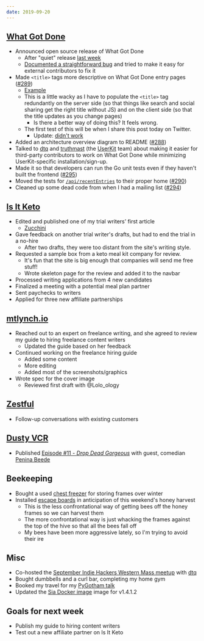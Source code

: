 ```yaml
---
date: 2019-09-20
---
```


## [What Got Done](https://whatgotdone.com)

- Announced open source release of What Got Done
  - After "quiet" release [last week](https://whatgotdone.com/michael/2019-09-13)
  - [Documented a straightforward bug](https://github.com/mtlynch/whatgotdone/issues/287) and tried to make it easy for external contributors to fix it
- Made `<title>` tags more descriptive on What Got Done entry pages ([#289](https://github.com/mtlynch/whatgotdone/pull/289))
  - [Example](ETHIogp.webp)
  - This is a little wacky as I have to populate the `<title>` tag redundantly on the server side (so that things like search and social sharing get the right title without JS) and on the client side (so that the title updates as you change pages)
    - Is there a better way of doing this? It feels wrong.
  - The first test of this will be when I share this post today on Twitter.
    - Update: [didn't work](https://twitter.com/deliberatecoder/status/1175166581481119749)
- Added an architecture overview diagram to README ([#288](https://github.com/mtlynch/whatgotdone/pull/288))
- Talked to [dtq](https://whatgotdone.com/dtq) and [truthmast](https://whatgotdone.com/truthmast/) (the [UserKit](https://userkit.io) team) about making it easier for third-party contributors to work on What Got Done while minimizing UserKit-specific installation/sign-up.
- Made it so that developers can run the Go unit tests even if they haven't built the frontend ([#295](https://github.com/mtlynch/whatgotdone/pull/295))
- Moved the tests for [`/api/recentEntries`](https://whatgotdone.com/api/recentEntries) to their proper home ([#290](https://github.com/mtlynch/whatgotdone/pull/290))
- Cleaned up some dead code from when I had a mailing list ([#294](https://github.com/mtlynch/whatgotdone/pull/294))

## [Is It Keto](https://isitketo.org)

- Edited and published one of my trial writers' first article
  - [Zucchini](https://isitketo.org/zucchini)
- Gave feedback on another trial writer's drafts, but had to end the trial in a no-hire
  - After two drafts, they were too distant from the site's writing style.
- Requested a sample box from a keto meal kit company for review.
  - It's fun that the site is big enough that companies will send me free stuff!
  - Wrote skeleton page for the review and added it to the navbar
- Processed writing applications from 4 new candidates
- Finalized a meeting with a potential meal plan partner
- Sent paychecks to writers
- Applied for three new affiliate partnerships

## [mtlynch.io](https://mtlynch.io)

- Reached out to an expert on freelance writing, and she agreed to review my guide to hiring freelance content writers
  - Updated the guide based on her feedback
- Continued working on the freelance hiring guide
  - Added some content
  - More editing
  - Added most of the screenshots/graphics
- Wrote spec for the cover image
  - Reviewed first draft with @Lolo_ology

## [Zestful](https://zestfuldata.com)

- Follow-up conversations with existing customers

## [Dusty VCR](https://dustyvcr.com)

- Published [Episode #11 - _Drop Dead Gorgeous_](https://dustyvcr.com/11-drop-dead-gorgeous/) with guest, comedian [Penina Beede](https://twitter.com/realpenina)

## Beekeeping

- Bought a used [chest freezer](https://photos.app.goo.gl/Gdu5vW8qwgKQyrrk7) for storing frames over winter
- Installed [escape boards](https://www.mannlakeltd.com/10-frame-escape-screen) in anticipation of this weekend's honey harvest
  - This is the less confrontational way of getting bees off the honey frames so we can harvest them
  - The more confrontational way is just whacking the frames against the top of the hive so that all the bees fall off
  - My bees have been more aggressive lately, so I'm trying to avoid their ire

## Misc

- Co-hosted the [September Indie Hackers Western Mass meetup](https://www.meetup.com/nerdsummit/events/263870544/) with [dtq](https://whatgotdone.com/dtq)
- Bought dumbbells and a curl bar, completing my home gym
- Booked my travel for my [PyGotham talk](https://2019.pygotham.org/talks/why-good-developers-write-bad-tests/)
- Updated the [Sia Docker image](https://github.com/mtlynch/docker-sia) image for v1.4.1.2

## Goals for next week

- Publish my guide to hiring content writers
- Test out a new affiliate partner on Is It Keto
